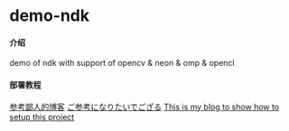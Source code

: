 ﻿# demo-ndk

#### 介绍
demo of ndk with support of opencv & neon & omp & opencl

#### 部署教程
[参考鄙人的博客](https://www.cnblogs.com/thisisajoke/p/12119610.html)
[ご参考になりたいでござる](https://www.cnblogs.com/thisisajoke/p/12119610.html)
[This is my blog to show how to setup this project](https://www.cnblogs.com/thisisajoke/p/12119610.html)
